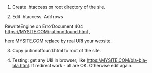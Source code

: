 1. Create .htaccess on root directory of the site.

2. Edit .htaccess. Add rows

RewriteEngine on
ErrorDocument 404 https://MYSITE.COM/putinnotfound.html , 

here MYSITE.COM replace by real URI your website.

3. Copy putinnotfound.html to root of the site.

4. Testing: get any URI in browser, like https://MYSITE.COM/bla-bla-bla.html. If redirect work - all are OK. Otherwise edit again.
